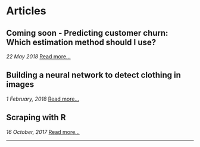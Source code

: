 # Articles
## Coming soon - Predicting customer churn: Which estimation method should I use?

*22 May 2018*
[Read more...](/)

## Building a neural network to detect clothing in images

*1 February, 2018*
[Read more...](building-a-neural-network/)

## Scraping with R
*16 October, 2017*
[Read more...](scraping_with_R/)

___
